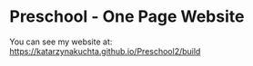 # Preschool - One Page Website

You can see my website at: https://katarzynakuchta.github.io/Preschool2/build
